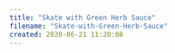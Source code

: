 ```yaml
---
title: "Skate with Green Herb Sauce"
filename: "Skate-with-Green-Herb-Sauce"
created: 2020-06-21 11:20:08
---
```

